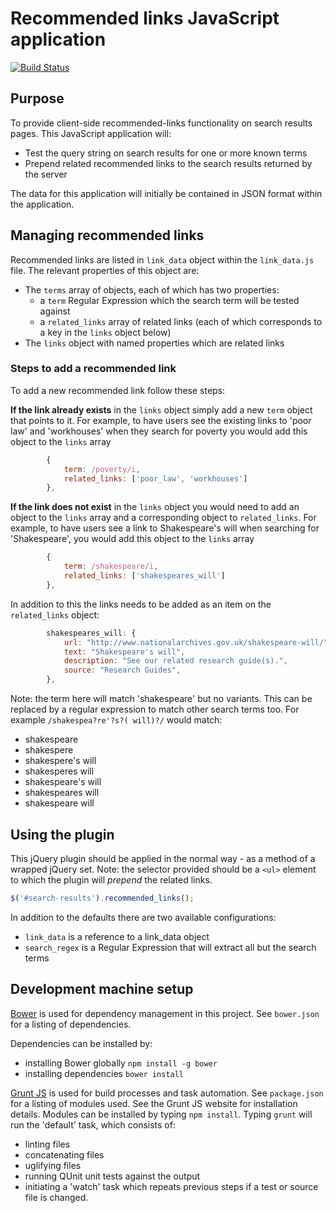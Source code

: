 # Recommended links JavaScript application

[![Build Status](https://travis-ci.org/nationalarchives/recommended-links.svg?branch=master)](https://travis-ci.org/nationalarchives/recommended-links)

## Purpose

To provide client-side recommended-links functionality on search results pages. This JavaScript application will:
 
* Test the query string on search results for one or more known terms
* Prepend related recommended links to the search results returned by the server

The data for this application will initially be contained in JSON format within the application.

## Managing recommended links

Recommended links are listed in `link_data` object within the `link_data.js` file. The relevant properties of this object are:

* The `terms` array of objects, each of which has two properties: 
  * a `term` Regular Expression which the search term will be tested against 
  * a `related_links` array of related links (each of which corresponds to a key in the `links` object below)
* The `links` object with named properties which are related links

### Steps to add a recommended link

To add a new recommended link follow these steps: 

**If the link already exists** in the `links` object simply add a new `term` object that points to it. For example, to have users see the existing links to 'poor law' and 'workhouses' when they search for poverty you would add this object to the `links` array

```javascript
        {
            term: /poverty/i,
            related_links: ['poor_law', 'workhouses']
        },
```

**If the link does not exist** in the `links` object you would need to add an object to the `links` array and a corresponding object to `related_links`. For example, to have users see a link to Shakespeare's will when searching for 'Shakespeare', you would add this object to the `links` array

```javascript
        {
            term: /shakespeare/i,
            related_links: ['shakespeares_will']
        },
```

In addition to this the links needs to be added as an item on the `related_links` object: 

```javascript
        shakespeares_will: {
            url: "http://www.nationalarchives.gov.uk/shakespeare-will/",
            text: "Shakespeare's will",
            description: "See our related research guide(s).",
            source: "Research Guides",
        },
```

Note: the term here will match 'shakespeare' but no variants. This can be replaced by a regular expression to match other search terms too. For example `/shakespea?re'?s?( will)?/` would match: 

* shakespeare
* shakespere
* shakespere's will
* shakesperes will
* shakespeare's will
* shakespeares will
* shakespeare will

## Using the plugin

This jQuery plugin should be applied in the normal way - as a method of a wrapped jQuery set. Note: the selector provided should be a `<ul>` element to which the plugin will _prepend_ the related links.

```javascript 
$('#search-results').recommended_links();
```

In addition to the defaults there are two available configurations: 

* ```link_data``` is a reference to a link_data object
* ```search_regex``` is a Regular Expression that will extract all but the search terms

## Development machine setup

[Bower](https://bower.io) is used for dependency management in this project. See `bower.json` for a listing of dependencies.

Dependencies can be installed by: 

* installing Bower globally `npm install -g bower`
* installing dependencies `bower install`

[Grunt JS](http://gruntjs.com/) is used for build processes and task automation. See `package.json` for a listing of modules used. See the Grunt JS website for installation details. Modules can be installed by typing `npm install`. Typing `grunt` will run the 'default' task, which consists of:
 
* linting files
* concatenating files
* uglifying files
* running QUnit unit tests against the output
* initiating a 'watch' task which repeats previous steps if a test or source file is changed.
